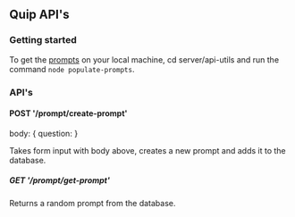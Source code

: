 ## Quip API's

### Getting started
To get the [prompts](https://github.com/nyu-software-engineering/quip-thinking/blob/master/prompts/prompts.csv) on your local machine, cd server/api-utils and run the command `node populate-prompts`.

### API's

#### POST '/prompt/create-prompt'

body: {
	question: <question>
}

Takes form input with body above, creates a new prompt and adds it to the database.


##### GET '/prompt/get-prompt'

Returns a random prompt from the database.
 
